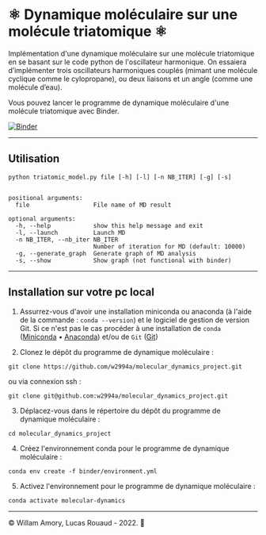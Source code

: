 # &#9883; Dynamique moléculaire sur une molécule triatomique &#9883;

Implémentation  d'une dynamique moléculaire sur une molécule triatomique en se basant sur le code python de l'oscillateur harmonique. On essaiera d’implémenter trois oscillateurs harmoniques couplés (mimant une molécule cyclique comme le cylopropane), ou deux liaisons et un angle (comme une molécule d’eau).  

Vous pouvez lancer le programme de dynamique moléculaire d'une molécule triatomique avec Binder.  

[![Binder](https://mybinder.org/badge_logo.svg)](https://mybinder.org/v2/gh/w2994a/molecular_dynamics_project/HEAD) 

---
## Utilisation

```
python triatomic_model.py file [-h] [-l] [-n NB_ITER] [-g] [-s]


positional arguments:
  file                  File name of MD result

optional arguments:
  -h, --help            show this help message and exit
  -l, --launch          Launch MD
  -n NB_ITER, --nb_iter NB_ITER
                        Number of iteration for MD (default: 10000)
  -g, --generate_graph  Generate graph of MD analysis
  -s, --show            Show graph (not functional with binder)
```

---
## Installation sur votre pc local
1. Assurrez-vous d'avoir une installation miniconda ou anaconda (à l'aide de la commande : `conda --version`) et le logiciel de gestion de version Git. Si ce n'est pas le cas procéder à une installation de `conda` ([Miniconda](https://docs.conda.io/en/latest/miniconda.html) • [Anaconda](https://www.anaconda.com/products/individual)) et/ou de `Git` ([Git](https://git-scm.com/downloads)) 

2. Clonez le dépôt du programme de dynamique moléculaire :  
```
git clone https://github.com/w2994a/molecular_dynamics_project.git
```
ou via connexion ssh : 
```
git clone git@github.com:w2994a/molecular_dynamics_project.git
```  

3. Déplacez-vous dans le répertoire du dépôt du programme de dynamique moléculaire :
```
cd molecular_dynamics_project
```  

4. Créez l'environnement conda pour le programme de dynamique moléculaire :
```
conda env create -f binder/environment.yml
```  

5. Activez l'environnement pour le programme de dynamique moléculaire :
```
conda activate molecular-dynamics
```  

---  

&#169; Willam Amory, Lucas Rouaud - 2022. &#129418;